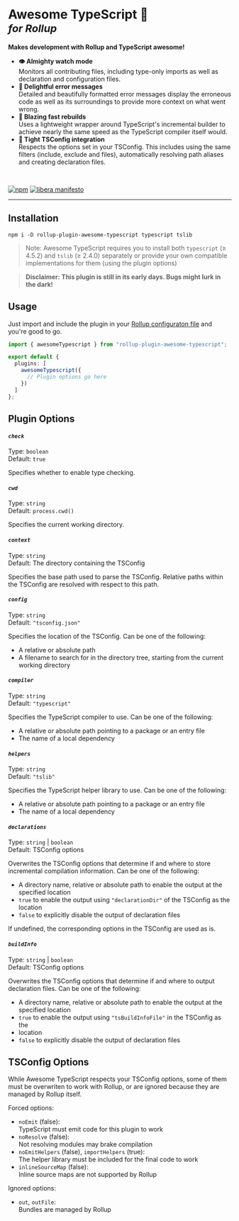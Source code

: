 <h1>
  Awesome TypeScript 🚀<br/>
  <sup><em>for Rollup</em></sup>
</h1>

**Makes development with Rollup and TypeScript awesome!**

- **👁️ Almighty watch mode**  
  Monitors all contributing files, including type-only imports as well as
  declaration and configuration files.
- **🦄 Delightful error messages**  
  Detailed and beautifully formatted error messages display the erroneous code
  as well as its surroundings to provide more context on what went wrong.
- **🏃 Blazing fast rebuilds**  
  Uses a lightweight wrapper around TypeScript's incremental builder to achieve
  nearly the same speed as the TypeScript compiler itself would.
- **🤝 Tight TSConfig integration**  
  Respects the options set in your TSConfig. This includes using the same
  filters (include, exclude and files), automatically resolving path aliases
  and creating declaration files.

<br>

[![npm](https://img.shields.io/npm/v/rollup-plugin-awesome-typescript)](https://npmjs.org/package/rollup-plugin-awesome-typescript)
[![libera manifesto](https://img.shields.io/badge/libera-manifesto-lightgrey.svg)](https://liberamanifesto.com)

---

## Installation

```
npm i -D rollup-plugin-awesome-typescript typescript tslib
```

> Note: Awesome TypeScript requires you to install both `typescript` (≥ 4.5.2)
> and `tslib` (≥ 2.4.0) separately or provide your own compatible
> implementations for them (using the plugin options)

> **Disclaimer: This plugin is still in its early days. Bugs might lurk in the
> dark!**

## Usage

Just import and include the plugin in your
[Rollup configuraton file](https://www.rollupjs.org/guide/en/#configuration-files)
and you're good to go.

```typescript
import { awesomeTypescript } from "rollup-plugin-awesome-typescript";

export default {
  plugins: [
    awesomeTypescript({
      // Plugin options go here
    })
  ]
};
```

## Plugin Options

#### _`check`_

Type: `boolean`  
Default: `true`

Specifies whether to enable type checking.

#### _`cwd`_

Type: `string`  
Default: `process.cwd()`

Specifies the current working directory.

#### _`context`_

Type: `string`  
Default: The directory containing the TSConfig

Specifies the base path used to parse the TSConfig. Relative paths within the
TSConfig are resolved with respect to this path.

#### _`config`_

Type: `string`  
Default: `"tsconfig.json"`

Specifies the location of the TSConfig. Can be one of the following:

- A relative or absolute path
- A filename to search for in the directory tree, starting from the current
  working directory

#### _`compiler`_

Type: `string`  
Default: `"typescript"`

Specifies the TypeScript compiler to use. Can be one of the following:

- A relative or absolute path pointing to a package or an entry file
- The name of a local dependency

#### _`helpers`_

Type: `string`  
Default: `"tslib"`

Specifies the TypeScript helper library to use. Can be one of the
following:

- A relative or absolute path pointing to a package or an entry file
- The name of a local dependency

#### _`declarations`_

Type: `string` | `boolean`  
Default: TSConfig options

Overwrites the TSConfig options that determine if and where to store
incremental compilation information. Can be one of the following:

- A directory name, relative or absolute path to enable the output at the
  specified location
- `true` to enable the output using `"declarationDir"` of the TSConfig as the
  location
- `false` to explicitly disable the output of declaration files

If undefined, the corresponding options in the TSConfig are used as is.

#### _`buildInfo`_

Type: `string` | `boolean`  
Default: TSConfig options

Overwrites the TSConfig options that determine if and where to output
declaration files. Can be one of the following:

- A directory name, relative or absolute path to enable the output at the
  specified location
- `true` to enable the output using `"tsBuildInfoFile"` in the TSConfig as the
- location
- `false` to explicitly disable the output of declaration files

## TSConfig Options

While Awesome TypeScript respects your TSConfig options, some of them must be
overwriten to work with Rollup, or are ignored because they are managed by
Rollup itself.

Forced options:

- `noEmit` (false):  
  TypeScript must emit code for this plugin to work
- `noResolve` (false):  
  Not resolving modules may brake compilation
- `noEmitHelpers` (false), `importHelpers` (true):  
  The helper library must be included for the final code to work
- `inlineSourceMap` (false):  
  Inline source maps are not supported by Rollup

Ignored options:

- `out`, `outFile`:  
  Bundles are managed by Rollup
